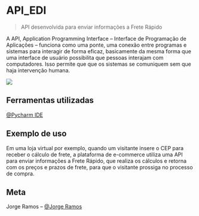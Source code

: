 # API_EDI
> API desenvolvida para enviar informações a Frete Rápido


A API, Application Programming Interface – Interface de Programação de Aplicações – funciona como uma ponte, uma conexão entre programas e sistemas para interagir de forma eficaz, basicamente da mesma forma que uma interface de usuário possibilita que pessoas interajam  com computadores. Isso permite que que os sistemas se comuniquem sem que haja intervenção humana. 

![](../header.png)

## Ferramentas utilizadas

[@Pycharm IDE](https://www.jetbrains.com/pt-br/pycharm/download/#section=windows)

## Exemplo de uso

Em uma loja virtual por exemplo, quando um visitante insere o CEP para receber o cálculo de frete, a plataforma de e-commerce utiliza uma API para enviar informações a Frete Rápido, que realiza os cálculos e retorna com os preços e prazos de frete, para que o visitante prossiga no processo de compra. 



## Meta

Jorge Ramos – [@Jorge Ramos](https://www.linkedin.com/in/jorge-ramos-309763238/)

